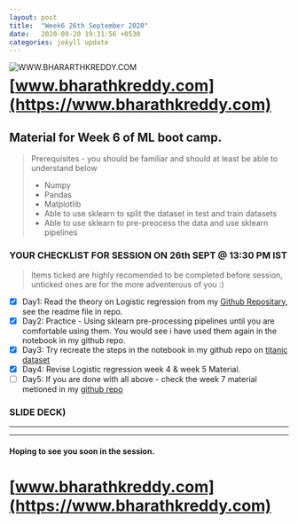 ```yaml
---
layout: post
title:  "Week6 26th September 2020"
date:   2020-09-20 19:31:56 +0530
categories: jekyll update
---
```


<a href="https://www.bharathkreddy.com"><img align="left" src="https://i.imgur.com/axjt3Qe.png" alt="WWW.BHARARTHKREDDY.COM" title="www.bharathkreddy.com"></a>
# [www.bharathkreddy.com](https://www.bharathkreddy.com)

## Material for Week 6 of ML boot camp. 

> Prerequisites - you should be familiar and should at least be able to understand below
> * Numpy
> * Pandas
> * Matplotlib
> * Able to use sklearn to split the dataset in test and train datasets
> * Able to use sklearn to pre-preocess the data and use sklearn pipelines

### YOUR CHECKLIST FOR SESSION ON 26th SEPT @ 13:30 PM IST


> Items ticked are highly recomended to be completed before session, unticked ones are for the more adventerous of you :)


- [x] Day1: Read the theory on Logistic regression from my [Github Repositary](https://github.com/bharathkreddy/Logistic-Regression/blob/master/README.md), see the readme file in repo.
- [x] Day2: Practice - Using sklearn pre-processing pipelines until you are comfortable using them. You would see i have used them again in the notebook in my github repo.
- [x] Day3: Try recreate the steps in the notebook in my github repo on [titanic dataset](https://www.kaggle.com/c/titanic/data)
- [x] Day4: Revise Logistic regression week 4 & week 5 Material.
- [ ] Day5: If you are done with all above - check the week 7 material metioned in my [github repo](https://github.com/bharathkreddy/Logistic-Regression)

### SLIDE DECK)
---


---

#### Hoping to see you soon in the session.

# [www.bharathkreddy.com](https://www.bharathkreddy.com)
